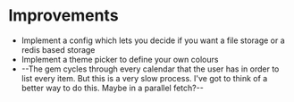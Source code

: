 # Improvements

* Implement a config which lets you decide if you want a file storage or a redis based storage
* Implement a theme picker to define your own colours
* --The gem cycles through every calendar that the user has in order to list every item. But this is a very slow process. I've got to think of a better way to do this. Maybe in a parallel fetch?--

